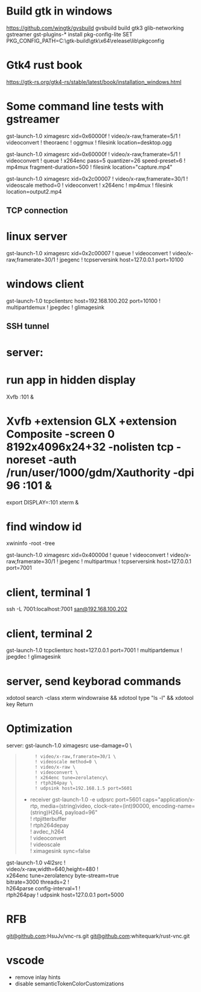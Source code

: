 # Build gtk in windows

https://github.com/wingtk/gvsbuild
gvsbuild build gtk3 glib-networking gstreamer gst-plugins-\*
install pkg-config-lite
SET PKG_CONFIG_PATH=C:\gtk-build\gtk\x64\release\lib\pkgconfig

# Gtk4 rust book

https://gtk-rs.org/gtk4-rs/stable/latest/book/installation_windows.html

<!-- messon certificate error: install the intermediate R3 certificate from let's encrypt -->
<!-- set PKG_CONFIG_PATH=C:\gnome\lib\pkgconfig -->
<!-- pip install meson ninja -->

<!-- git clone https://gitlab.gnome.org/GNOME/gtk.git --depth 1
git clone https://gitlab.gnome.org/GNOME/libxml2.git --depth 1
git clone https://gitlab.gnome.org/GNOME/librsvg.git --depth 1
git clone https://gitlab.freedesktop.org/gstreamer/gstreamer.git --depth 1

cd gtk
meson setup builddir --prefix=C:/gnome -Dbuild-tests=false -Dmedia-gstreamer=disabled
meson install -C builddir
cd ..

cd libxml2
cmake -S . -B build -D CMAKE_BUILD_TYPE=Release -D CMAKE_INSTALL_PREFIX=C:\gnome -D LIBXML2_WITH_ICONV=OFF -D LIBXML2_WITH_LZMA=OFF -D LIBXML2_WITH_PYTHON=OFF -D LIBXML2_WITH_ZLIB=OFF
cmake --build build --config Release
cmake --install build
cd ..

cd librsvg/win32
where python
nmake /f generate-msvc.mak generate-nmake-files PYTHON=<output from last command>
xcopy /s C:\gnome\include\cairo C:\gnome\include
nmake /f Makefile.vc CFG=release install PREFIX=C:\gnome
cd ..

cd gstreamer
meson setup builddir --prefix=C:/gnome --reconfigure
meson install -C builddir
meson test -C build
cd ..


 -->

# Some command line tests with gstreamer

gst-launch-1.0 ximagesrc xid=0x60000f ! video/x-raw,framerate=5/1 ! videoconvert ! theoraenc ! oggmux ! filesink location=desktop.ogg

gst-launch-1.0 ximagesrc xid=0x60000f ! video/x-raw,framerate=5/1 ! videoconvert ! queue ! x264enc pass=5 quantizer=26 speed-preset=6 ! mp4mux fragment-duration=500 ! filesink location="capture.mp4"

gst-launch-1.0 ximagesrc xid=0x2c00007 ! video/x-raw,framerate=30/1 ! videoscale method=0 ! videoconvert ! x264enc ! mp4mux ! filesink location=output2.mp4

## TCP connection

# linux server

gst-launch-1.0 ximagesrc xid=0x2c00007 ! queue ! videoconvert ! video/x-raw,framerate=30/1 ! jpegenc ! tcpserversink host=127.0.0.1 port=10100

# windows client

gst-launch-1.0 tcpclientsrc host=192.168.100.202 port=10100 ! multipartdemux ! jpegdec ! glimagesink

## SSH tunnel

# server:

# run app in hidden display

Xvfb :101 &

# Xvfb +extension GLX +extension Composite -screen 0 8192x4096x24+32 -nolisten tcp -noreset -auth /run/user/1000/gdm/Xauthority -dpi 96 :101 &

export DISPLAY=:101
xterm &

# find window id

xwininfo -root -tree

gst-launch-1.0 ximagesrc xid=0x40000d ! queue ! videoconvert ! video/x-raw,framerate=30/1 ! jpegenc ! multipartmux ! tcpserversink host=127.0.0.1 port=7001

# client, terminal 1

ssh -L 7001:localhost:7001 san@192.168.100.202

# client, terminal 2

gst-launch-1.0 tcpclientsrc host=127.0.0.1 port=7001 ! multipartdemux ! jpegdec ! glimagesink

# server, send keyborad commands

xdotool search -class xterm windowraise && xdotool type "ls -l" && xdotool key Return

# Optimization

server:
gst-launch-1.0 ximagesrc use-damage=0 \

>          ! video/x-raw,framerate=30/1 \
>          ! videoscale method=0 \
>          ! video/x-raw \
>          ! videoconvert \
>          ! x264enc tune=zerolatency\
>          ! rtph264pay \
>          ! udpsink host=192.168.1.5 port=5601
>
> - receiver
>   gst-launch-1.0 -e udpsrc port=5601 caps="application/x-rtp,
>   media=(string)video, clock-rate=(int)90000, encoding-name=(string)H264,
>   payload=96" \
>    ! rtpjitterbuffer \
>    ! rtph264depay \
>    ! avdec_h264 \
>    ! videoconvert \
>    ! videoscale \
>    ! ximagesink sync=false

gst-launch-1.0 v4l2src ! \
 video/x-raw,width=640,height=480 ! \
 x264enc tune=zerolatency byte-stream=true \
 bitrate=3000 threads=2 ! \
 h264parse config-interval=1 ! \
 rtph264pay ! udpsink host=127.0.0.1 port=5000


# RFB
git@github.com:HsuJv/vnc-rs.git
git@github.com:whitequark/rust-vnc.git


# vscode
- remove inlay hints
- disable semanticTokenColorCustomizations